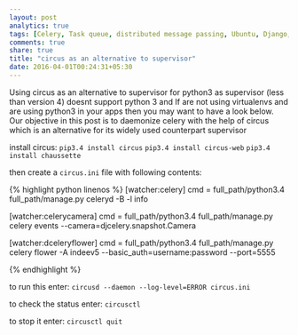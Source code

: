 ```yaml
---
layout: post
analytics: true
tags: [Celery, Task queue, distributed message passing, Ubuntu, Django, Python, flower]
comments: true
share: true
title: "circus as an alternative to supervisor"
date: 2016-04-01T00:24:31+05:30
---
```


Using circus as an alternative to supervisor for python3 as supervisor (less than version 4) doesnt support python 3 and  If are not using virtualenvs and are using python3 in your apps then you may want to have a look below. Our objective in this post is to daemonize celery with the help of circus which is an alternative for its widely used counterpart supervisor

install circus:
`pip3.4 install circus`
`pip3.4 install circus-web`
`pip3.4 install chaussette`

then create a `circus.ini` file with following contents:

{% highlight python linenos %}
[watcher:celery]
cmd = full_path/python3.4 full_path/manage.py celeryd -B -l info

[watcher:celerycamera]
cmd = full_path/python3.4 full_path/manage.py celery events --camera=djcelery.snapshot.Camera

[watcher:dceleryflower]
cmd = full_path/python3.4 full_path/manage.py celery flower -A indeev5 --basic_auth=username:password --port=5555

{% endhighlight %}

to run this enter:
`circusd --daemon --log-level=ERROR circus.ini`

to check the status enter:
`circusctl`

to stop it enter:
`circusctl quit`


